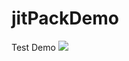# jitPackDemo
Test Demo
[![](https://jitpack.io/v/993739033/jitPackDemo.svg)](https://jitpack.io/#993739033/jitPackDemo)
